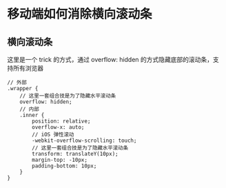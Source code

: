 # 移动端如何消除横向滚动条

## 横向滚动条

这里是一个 trick 的方式，通过 overflow: hidden 的方式隐藏底部的滚动条，支持所有浏览器

```less
// 外部
.wrapper {
    // 这里一套组合技是为了隐藏水平滚动条
    overflow: hidden;
    // 内部
    .inner {
        position: relative;
        overflow-x: auto;
        // iOS 弹性滚动
        -webkit-overflow-scrolling: touch;
        // 这里一套组合技是为了隐藏水平滚动条
        transform: translateY(10px);
        margin-top: -10px;
        padding-bottom: 10px;
    }
}

```